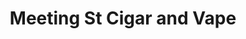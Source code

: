 ---
title: "Meeting St Cigar and Vape"
url: /charleston/meeting-st-cigar-and-vape/
shop: tobacco
---